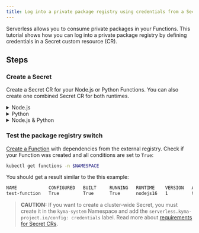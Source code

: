 ```yaml
---
title: Log into a private package registry using credentials from a Secret
---
```


Serverless allows you to consume private packages in your Functions. This tutorial shows how you can log into a private package registry by defining credentials in a Secret custom resource (CR).

## Steps

### Create a Secret

Create a Secret CR for your Node.js or Python Functions. You can also create one combined Secret CR for both runtimes.


<div tabs name="override" group="external-packages-registry">
  <details>
  <summary label="node">
  Node.js
  </summary>

1. Export these variables:

 ```bash
 export REGISTRY={ADDRESS_TO_REGISTRY}
 export TOKEN={TOKEN_TO_REGISTRY}
 export NAMESPACE={FUNCTION_NAMESPACE}
 ```

2. Create a Secret:

 ```yaml
 cat <<EOF | kubectl apply -f -
 apiVersion: v1
 kind: Secret
 metadata:
   name: serverless-package-registry-config
   namespace: {NAMESPACE}
 type: Opaque
 stringData:
   .npmrc: |
       registry=https://{REGISTRY}
       //{REGISTRY}:_authToken={TOKEN}
EOF
 ```

  </details>
  <details>
  <summary label="python">
  Python
  </summary>

1. Export these variables:

 ```bash
 export REGISTRY={ADDRESS_TO_REGISTRY}
 export NAMESPACE={FUNCTION_NAMESPACE}
 export USERNAME={USERNAME_TO_REGISTRY}
 export PASSWORD={PASSWORD_TO_REGISTRY}
 ```

2. Create a Secret:

 ```yaml
 cat <<EOF | kubectl apply -f -
 apiVersion: v1
 kind: Secret
 metadata:
   name: serverless-package-registry-config
   namespace: {NAMESPACE}
 type: Opaque
 stringData:
   pip.conf: |
     [global]
     extra-index-url = {USERNAME}:{PASSWORD}@{REGISTRY}
EOF
 ```

  </details>
  <details>
  <summary label="node-python">
  Node.js & Python
  </summary>

1. Export these variables:

 ```bash
 export REGISTRY={ADDRESS_TO_REGISTRY}
 export TOKEN={TOKEN_TO_REGISTRY}
 export NAMESPACE={FUNCTION_NAMESPACE}
 export USERNAME={USERNAME_TO_REGISTRY}
 export PASSWORD={PASSWORD_TO_REGISTRY}
 ```

2. Create a Secret:

 ```yaml
 cat <<EOF | kubectl apply -f -
 apiVersion: v1
 kind: Secret
 metadata:
   name: serverless-package-registry-config
   namespace: {NAMESPACE}
 type: Opaque
 stringData:
   .npmrc: |
       registry=https://{REGISTRY}
       //{REGISTRY}:_authToken={TOKEN}
   pip.conf: |
       [global]
       extra-index-url = {USERNAME}:{PASSWORD}@{REGISTRY}
EOF
 ```

  </details>
</div>


### Test the package registry switch

[Create a Function](./svls-01-create-inline-function.md) with dependencies from the external registry. Check if your Function was created and all conditions are set to `True`:

```bash
kubectl get functions -n $NAMESPACE
```

You should get a result similar to the this example:

```bash
NAME            CONFIGURED   BUILT     RUNNING   RUNTIME    VERSION   AGE
test-function   True         True      True      nodejs16   1         96s
```

>**CAUTION:** If you want to create a cluster-wide Secret, you must create it in the `kyma-system` Namespace and add the `serverless.kyma-project.io/config: credentials` label. Read more about [requirements for Secret CRs](../../05-technical-reference/svls-03-switching-registries.md).
